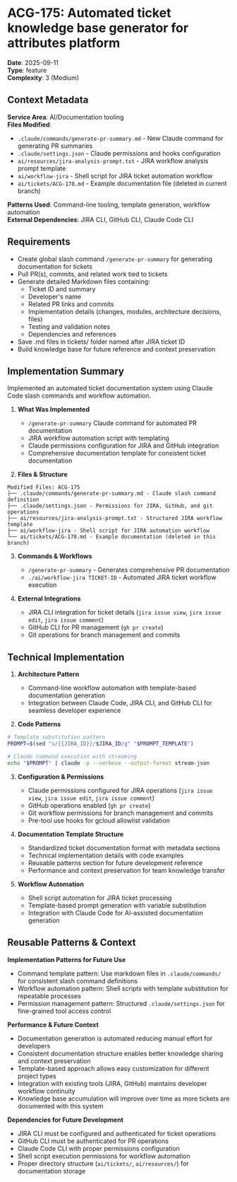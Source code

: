 # ACG-175: Automated ticket knowledge base generator for attributes platform

**Date**: 2025-09-11  
**Type**: feature  
**Complexity**: 3 (Medium)

## Context Metadata
**Service Area**: AI/Documentation tooling  
**Files Modified**:
- `.claude/commands/generate-pr-summary.md` - New Claude command for generating PR summaries
- `.claude/settings.json` - Claude permissions and hooks configuration  
- `ai/resources/jira-analysis-prompt.txt` - JIRA workflow analysis prompt template
- `ai/workflow-jira` - Shell script for JIRA ticket automation workflow
- `ai/tickets/ACG-178.md` - Example documentation file (deleted in current branch)

**Patterns Used**: Command-line tooling, template generation, workflow automation  
**External Dependencies**: JIRA CLI, GitHub CLI, Claude Code CLI

## Requirements
- Create global slash command `/generate-pr-summary` for generating documentation for tickets
- Pull PR(s), commits, and related work tied to tickets  
- Generate detailed Markdown files containing:
  - Ticket ID and summary
  - Developer's name  
  - Related PR links and commits
  - Implementation details (changes, modules, architecture decisions, files)
  - Testing and validation notes
  - Dependencies and references
- Save .md files in tickets/ folder named after JIRA ticket ID
- Build knowledge base for future reference and context preservation

## Implementation Summary
Implemented an automated ticket documentation system using Claude Code slash commands and workflow automation.

1. **What Was Implemented**
   - `/generate-pr-summary` Claude command for automated PR documentation
   - JIRA workflow automation script with templating
   - Claude permissions configuration for JIRA and GitHub integration
   - Comprehensive documentation template for consistent ticket documentation

2. **Files & Structure**
```
Modified Files: ACG-175
├── .claude/commands/generate-pr-summary.md - Claude slash command definition
├── .claude/settings.json - Permissions for JIRA, GitHub, and git operations  
├── ai/resources/jira-analysis-prompt.txt - Structured JIRA workflow template
├── ai/workflow-jira - Shell script for JIRA automation workflow
└── ai/tickets/ACG-178.md - Example documentation (deleted in this branch)
```

3. **Commands & Workflows**
   - `/generate-pr-summary` - Generates comprehensive PR documentation
   - `./ai/workflow-jira TICKET-ID` - Automated JIRA ticket workflow execution

4. **External Integrations**
   - JIRA CLI integration for ticket details (`jira issue view`, `jira issue edit`, `jira issue comment`)
   - GitHub CLI for PR management (`gh pr create`)
   - Git operations for branch management and commits

## Technical Implementation

1. **Architecture Pattern**
   - Command-line workflow automation with template-based documentation generation
   - Integration between Claude Code, JIRA CLI, and GitHub CLI for seamless developer experience

2. **Code Patterns**
```bash
# Template substitution pattern
PROMPT=$(sed "s/{{JIRA_ID}}/$JIRA_ID/g" "$PROMPT_TEMPLATE")

# Claude command execution with streaming
echo "$PROMPT" | claude -p --verbose --output-format stream-json
```

3. **Configuration & Permissions**
   - Claude permissions configured for JIRA operations (`jira issue view`, `jira issue edit`, `jira issue comment`)
   - GitHub operations enabled (`gh pr create`)
   - Git workflow permissions for branch management and commits
   - Pre-tool use hooks for gcloud allowlist validation

4. **Documentation Template Structure**
   - Standardized ticket documentation format with metadata sections
   - Technical implementation details with code examples
   - Reusable patterns section for future development reference
   - Performance and context preservation for team knowledge transfer

5. **Workflow Automation**
   - Shell script automation for JIRA ticket processing
   - Template-based prompt generation with variable substitution
   - Integration with Claude Code for AI-assisted documentation generation

## Reusable Patterns & Context

**Implementation Patterns for Future Use**
- Command template pattern: Use markdown files in `.claude/commands/` for consistent slash command definitions
- Workflow automation pattern: Shell scripts with template substitution for repeatable processes  
- Permission management pattern: Structured `.claude/settings.json` for fine-grained tool access control

**Performance & Future Context**
- Documentation generation is automated reducing manual effort for developers
- Consistent documentation structure enables better knowledge sharing and context preservation
- Template-based approach allows easy customization for different project types
- Integration with existing tools (JIRA, GitHub) maintains developer workflow continuity
- Knowledge base accumulation will improve over time as more tickets are documented with this system

**Dependencies for Future Development**
- JIRA CLI must be configured and authenticated for ticket operations
- GitHub CLI must be authenticated for PR operations  
- Claude Code CLI with proper permissions configuration
- Shell script execution permissions for workflow automation
- Proper directory structure (`ai/tickets/`, `ai/resources/`) for documentation storage